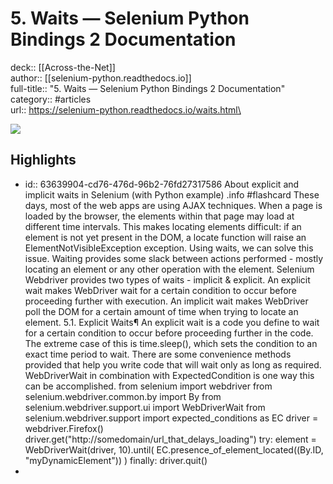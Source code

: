 # 5. Waits — Selenium Python Bindings 2 Documentation

deck:: [[Across-the-Net]]\
author:: [[selenium-python.readthedocs.io]]\
full-title:: "5. Waits — Selenium Python Bindings 2 Documentation"\
category:: #articles\
url:: https://selenium-python.readthedocs.io/waits.html\

![](https://readwise-assets.s3.amazonaws.com/static/images/article2.74d541386bbf.png)
## Highlights
- id:: 63639904-cd76-476d-96b2-76fd27317586
   About explicit and implicit waits in Selenium (with Python example) .info #flashcard 
    These days, most of the web apps are using AJAX techniques. When a page is
     loaded by the browser, the elements within that page may load at different time
     intervals. This makes locating elements difficult: if an element is not yet
     present in the DOM, a locate function will raise an ElementNotVisibleException
     exception. Using waits, we can solve this issue. Waiting provides some slack
     between actions performed - mostly locating an element or any other operation
     with the element.
     Selenium Webdriver provides two types of waits - implicit & explicit. An
     explicit wait makes WebDriver wait for a certain condition to occur before
     proceeding further with execution. An implicit wait makes WebDriver poll the
     DOM for a certain amount of time when trying to locate an element.
     5.1. Explicit Waits¶
     An explicit wait is a code you define to wait for a certain condition to occur
     before proceeding further in the code. The extreme case of this is
     time.sleep(), which sets the condition to an exact time period to wait. There
     are some convenience methods provided that help you write code that will wait
     only as long as required. WebDriverWait in combination with ExpectedCondition
     is one way this can be accomplished.
     from selenium import webdriver
     from selenium.webdriver.common.by import By
     from selenium.webdriver.support.ui import WebDriverWait
     from selenium.webdriver.support import expected_conditions as EC
     driver = webdriver.Firefox()
     driver.get("http://somedomain/url_that_delays_loading")
     try:
     element = WebDriverWait(driver, 10).until(
     EC.presence_of_element_located((By.ID, "myDynamicElement"))
     )
     finally:
     driver.quit()
-